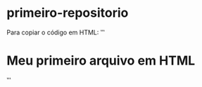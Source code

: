 # primeiro-repositorio

Para copiar o código em HTML:
‵‵‵
<html>
  <h1>Meu primeiro arquivo em HTML</h1>
</html>
  ‵‵‵
